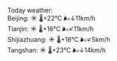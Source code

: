 Today weather:  
Beijing: ☀️   🌡️+22°C 🌬️↓11km/h  
Tianjin: ☀️   🌡️+16°C 🌬️↙11km/h  
Shijiazhuang: ☀️   🌡️+18°C 🌬️↙5km/h  
Tangshan: ☀️   🌡️+23°C 🌬️↓14km/h  
